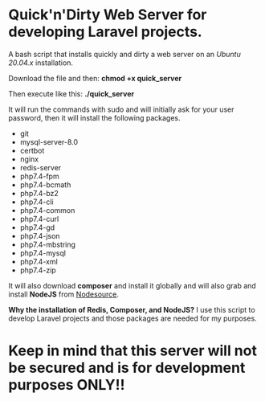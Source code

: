# Quick'n'Dirty Web Server for developing Laravel projects.
A bash script that installs quickly and dirty a web server on an *Ubuntu 20.04.x* installation.

Download the file and then: **chmod +x quick_server**

Then execute like this: **./quick_server**

It will run the commands with sudo and will initially ask for your user password, then it will install the following packages.

- git
- mysql-server-8.0
- certbot
- nginx
- redis-server
- php7.4-fpm 
- php7.4-bcmath 
- php7.4-bz2
- php7.4-cli
- php7.4-common
- php7.4-curl
- php7.4-gd
- php7.4-json
- php7.4-mbstring
- php7.4-mysql
- php7.4-xml
- php7.4-zip

It will also download **composer** and install it globally and will also grab and install **NodeJS** from [Nodesource](https://github.com/nodesource/distributions).

**Why the installation of Redis, Composer, and NodeJS?**
I use this script to develop Laravel projects and those packages are needed for my purposes.

# Keep in mind that this server will not be secured and is for development purposes ONLY!!
